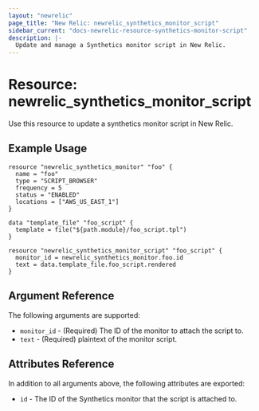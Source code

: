 ```yaml
---
layout: "newrelic"
page_title: "New Relic: newrelic_synthetics_monitor_script"
sidebar_current: "docs-newrelic-resource-synthetics-monitor-script"
description: |-
  Update and manage a Synthetics monitor script in New Relic.
---
```


# Resource: newrelic\_synthetics\_monitor\_script

Use this resource to update a synthetics monitor script in New Relic.

## Example Usage

```hcl
resource "newrelic_synthetics_monitor" "foo" {
  name = "foo"
  type = "SCRIPT_BROWSER"
  frequency = 5
  status = "ENABLED"
  locations = ["AWS_US_EAST_1"]
}

data "template_file" "foo_script" {
  template = file("${path.module}/foo_script.tpl")
}

resource "newrelic_synthetics_monitor_script" "foo_script" {
  monitor_id = newrelic_synthetics_monitor.foo.id
  text = data.template_file.foo_script.rendered
}
```

## Argument Reference

The following arguments are supported:

  * `monitor_id` - (Required) The ID of the monitor to attach the script to.
  * `text` - (Required) plaintext of the monitor script.

## Attributes Reference

In addition to all arguments above, the following attributes are exported:

  * `id` - The ID of the Synthetics monitor that the script is attached to.
